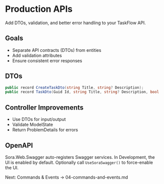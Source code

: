 # Production APIs

Add DTOs, validation, and better error handling to your TaskFlow API.

## Goals
- Separate API contracts (DTOs) from entities
- Add validation attributes
- Ensure consistent error responses

## DTOs

```csharp
public record CreateTaskDto(string Title, string? Description);
public record TaskDto(Guid Id, string Title, string? Description, bool IsCompleted);
```

## Controller Improvements

- Use DTOs for input/output
- Validate ModelState
- Return ProblemDetails for errors

## OpenAPI

Sora.Web.Swagger auto-registers Swagger services. In Development, the UI is enabled by default. Optionally call `UseSoraSwagger()` to force-enable the UI.

Next: Commands & Events → 04-commands-and-events.md
